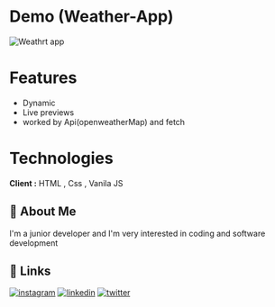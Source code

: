 # Demo (Weather-App)

![Weathrt app](https://user-images.githubusercontent.com/54579413/152757420-e9553c01-977e-43f9-ad48-264754a5dc7b.gif)

# Features

- Dynamic
- Live previews
- worked by Api(openweatherMap) and fetch


# Technologies

**Client :** HTML , Css , Vanila JS


## 🚀 About Me
I'm a junior developer and I'm very interested in coding and software development


## 🔗 Links
[![instagram](https://img.shields.io/badge/instagram-000?style=for-the-badge&logo=ko-fi&logoColor=white)](https://www.instagram.com/sia.agh/)
[![linkedin](https://img.shields.io/badge/linkedin-0A66C2?style=for-the-badge&logo=linkedin&logoColor=white)](https://www.linkedin.com/in/siavash-aghazadeh-8196931b5/)
[![twitter](https://img.shields.io/badge/twitter-1DA1F2?style=for-the-badge&logo=twitter&logoColor=white)](https://twitter.com/Agha_30YA)
